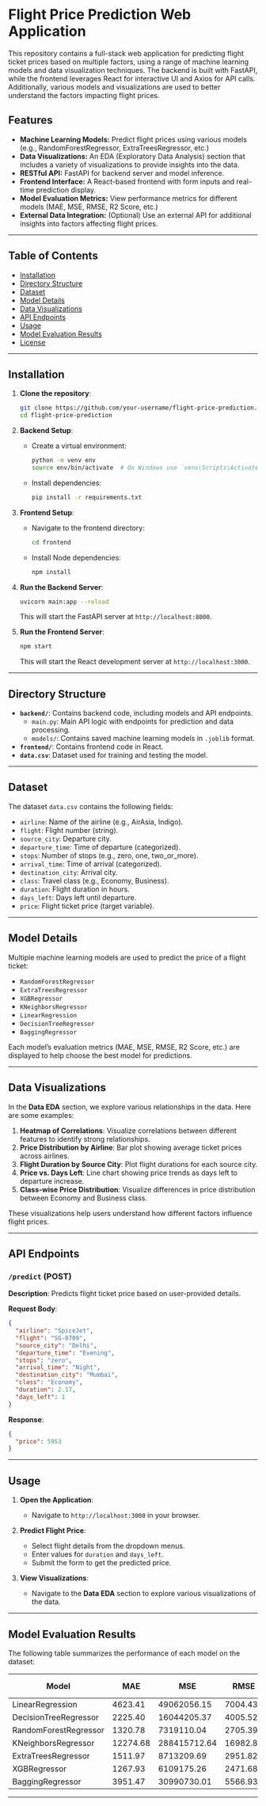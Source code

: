 
# Flight Price Prediction Web Application

This repository contains a full-stack web application for predicting flight ticket prices based on multiple factors, using a range of machine learning models and data visualization techniques. The backend is built with FastAPI, while the frontend leverages React for interactive UI and Axios for API calls. Additionally, various models and visualizations are used to better understand the factors impacting flight prices.

## Features
- **Machine Learning Models:** Predict flight prices using various models (e.g., RandomForestRegressor, ExtraTreesRegressor, etc.)
- **Data Visualizations:** An EDA (Exploratory Data Analysis) section that includes a variety of visualizations to provide insights into the data.
- **RESTful API:** FastAPI for backend server and model inference.
- **Frontend Interface:** A React-based frontend with form inputs and real-time prediction display.
- **Model Evaluation Metrics:** View performance metrics for different models (MAE, MSE, RMSE, R2 Score, etc.)
- **External Data Integration:** (Optional) Use an external API for additional insights into factors affecting flight prices.

---

## Table of Contents
- [Installation](#installation)
- [Directory Structure](#directory-structure)
- [Dataset](#dataset)
- [Model Details](#model-details)
- [Data Visualizations](#data-visualizations)
- [API Endpoints](#api-endpoints)
- [Usage](#usage)
- [Model Evaluation Results](#model-evaluation-results)
- [License](#license)

---

## Installation

1. **Clone the repository**:
   ```bash
   git clone https://github.com/your-username/flight-price-prediction.git
   cd flight-price-prediction
   ```

2. **Backend Setup**:
   - Create a virtual environment:
     ```bash
     python -m venv env
     source env/bin/activate  # On Windows use `venv\Scripts\Activate`
     ```
   - Install dependencies:
     ```bash
     pip install -r requirements.txt
     ```

3. **Frontend Setup**:
   - Navigate to the frontend directory:
     ```bash
     cd frontend
     ```
   - Install Node dependencies:
     ```bash
     npm install
     ```

4. **Run the Backend Server**:
   ```bash
   uvicorn main:app --reload
   ```
   This will start the FastAPI server at `http://localhost:8000`.

5. **Run the Frontend Server**:
   ```bash
   npm start
   ```
   This will start the React development server at `http://localhost:3000`.

---

## Directory Structure

- **`backend/`**: Contains backend code, including models and API endpoints.
  - `main.py`: Main API logic with endpoints for prediction and data processing.
  - `models/`: Contains saved machine learning models in `.joblib` format.
- **`frontend/`**: Contains frontend code in React.
- **`data.csv`**: Dataset used for training and testing the model.

---

## Dataset

The dataset `data.csv` contains the following fields:
- `airline`: Name of the airline (e.g., AirAsia, Indigo).
- `flight`: Flight number (string).
- `source_city`: Departure city.
- `departure_time`: Time of departure (categorized).
- `stops`: Number of stops (e.g., zero, one, two_or_more).
- `arrival_time`: Time of arrival (categorized).
- `destination_city`: Arrival city.
- `class`: Travel class (e.g., Economy, Business).
- `duration`: Flight duration in hours.
- `days_left`: Days left until departure.
- `price`: Flight ticket price (target variable).

---

## Model Details

Multiple machine learning models are used to predict the price of a flight ticket:
- `RandomForestRegressor`
- `ExtraTreesRegressor`
- `XGBRegressor`
- `KNeighborsRegressor`
- `LinearRegression`
- `DecisionTreeRegressor`
- `BaggingRegressor`

Each model’s evaluation metrics (MAE, MSE, RMSE, R2 Score, etc.) are displayed to help choose the best model for predictions.

---

## Data Visualizations

In the **Data EDA** section, we explore various relationships in the data. Here are some examples:

1. **Heatmap of Correlations**: Visualize correlations between different features to identify strong relationships.
2. **Price Distribution by Airline**: Bar plot showing average ticket prices across airlines.
3. **Flight Duration by Source City**: Plot flight durations for each source city.
4. **Price vs. Days Left**: Line chart showing price trends as days left to departure increase.
5. **Class-wise Price Distribution**: Visualize differences in price distribution between Economy and Business class.

These visualizations help users understand how different factors influence flight prices.

---

## API Endpoints

### `/predict` (POST)
**Description**: Predicts flight ticket price based on user-provided details.

**Request Body**:
```json
{
  "airline": "SpiceJet",
  "flight": "SG-8709",
  "source_city": "Delhi",
  "departure_time": "Evening",
  "stops": "zero",
  "arrival_time": "Night",
  "destination_city": "Mumbai",
  "class": "Economy",
  "duration": 2.17,
  "days_left": 1
}
```

**Response**:
```json
{
  "price": 5953
}
```

---

## Usage

1. **Open the Application**:
   - Navigate to `http://localhost:3000` in your browser.

2. **Predict Flight Price**:
   - Select flight details from the dropdown menus.
   - Enter values for `duration` and `days_left`.
   - Submit the form to get the predicted price.

3. **View Visualizations**:
   - Navigate to the **Data EDA** section to explore various visualizations of the data.

---

## Model Evaluation Results

The following table summarizes the performance of each model on the dataset:

| Model                  | MAE     | MSE         | RMSE    | R2 Score | RMSLE | Adjusted R2 Score |
|------------------------|---------|-------------|---------|----------|-------|--------------------|
| LinearRegression       | 4623.41 | 49062056.15 | 7004.43 | 0.904672 | 8.854 | 0.904662          |
| DecisionTreeRegressor  | 2225.40 | 16044205.37 | 4005.52 | 0.968826 | 8.295 | 0.968823          |
| RandomForestRegressor  | 1320.78 | 7319110.04  | 2705.39 | 0.985779 | 7.903 | 0.985777          |
| KNeighborsRegressor    | 12274.68| 288415712.64| 16982.81| 0.439607 | 9.74  | 0.439544          |
| ExtraTreesRegressor    | 1511.97 | 8713209.69  | 2951.82 | 0.98307  | 7.99  | 0.983068          |
| XGBRegressor           | 1267.93 | 6109175.26  | 2471.68 | 0.98813  | 7.813 | 0.988129          |
| BaggingRegressor       | 3951.47 | 30990730.01 | 5566.93 | 0.939785 | 8.625 | 0.939778          |

---

